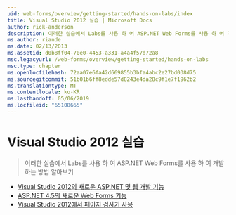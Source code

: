 ```yaml
---
uid: web-forms/overview/getting-started/hands-on-labs/index
title: Visual Studio 2012 실습 | Microsoft Docs
author: rick-anderson
description: 이러한 실습에서 Labs를 사용 하 여 ASP.NET Web Forms를 사용 하 여 개발 하는 방법 알아보기
ms.author: riande
ms.date: 02/13/2013
ms.assetid: d0b8ff04-70e0-4453-a331-a4a4f57d72a8
msc.legacyurl: /web-forms/overview/getting-started/hands-on-labs
msc.type: chapter
ms.openlocfilehash: 72aa07e6fa42d669855b3bfa4abc2e27bd038d75
ms.sourcegitcommit: 51b01b6ff8edde57d8243e4da28c9f1e7f1962b2
ms.translationtype: MT
ms.contentlocale: ko-KR
ms.lasthandoff: 05/06/2019
ms.locfileid: "65108665"
---
```

# <a name="visual-studio-2012-hands-on-labs"></a>Visual Studio 2012 실습

> 이러한 실습에서 Labs를 사용 하 여 ASP.NET Web Forms를 사용 하 여 개발 하는 방법 알아보기

- [Visual Studio 2012의 새로운 ASP.NET 및 웹 개발 기능](whats-new-in-aspnet-and-web-development-in-visual-studio-2012.md)
- [ASP.NET 4.5의 새로운 Web Forms 기능](whats-new-in-web-forms-in-aspnet-45.md)
- [Visual Studio 2012에서 페이지 검사기 사용](using-page-inspector-in-visual-studio-2012.md)
